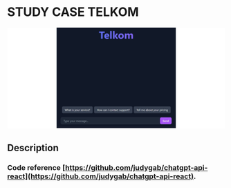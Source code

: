 # STUDY CASE TELKOM

![Portfolio Website Screenshot](client/public/bg.jpg)

## Description
### Code reference [https://github.com/judygab/chatgpt-api-react](https://github.com/judygab/chatgpt-api-react).




